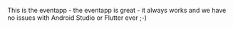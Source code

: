 This is the eventapp - the eventapp is great - it always works and we have no issues with Android Studio or Flutter ever ;-)
